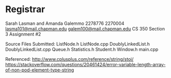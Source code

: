 # Registrar

  Sarah Lasman and Amanda Galemmo
  2278776          2270004
  lasma101@mail.chapman.edu  galem100@mail.chapman.edu
  CS 350 Section 3
  Assignment #2

Source Files Submitted:
  ListNode.h
  ListNode.cpp
  DoublyLinkedList.h
  DoublyLinkedList.cpp
  Queue.h
  Statistics.h
  Student.h
  Window.h
  main.cpp

Referenced: http://www.cplusplus.com/reference/string/stoi/ https://stackoverflow.com/questions/20461424/error-variable-length-array-of-non-pod-element-type-string
